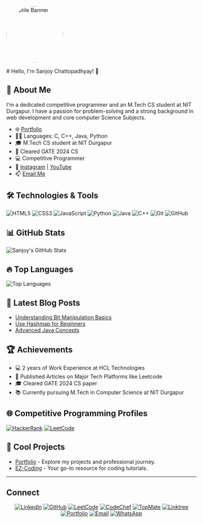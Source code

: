 <!-- Profile Banner -->
<p align="left">
  <img src="https://sanjoy-chattopadhay.github.io/EZ-Coding/dp2.png" alt="Profile Banner" width="150" height="150" style="border-radius: 50%;">
</p>
# Hello, I'm Sanjoy Chattopadhyay! 👋

## 🌟 About Me
I'm a dedicated competitive programmer and an M.Tech CS student at NIT Durgapur. I have a passion for problem-solving and a strong background in web development and core computer Science Subjects.

- 🌐 [Portfolio](https://sanjoy-chattopadhay.github.io/portfolio/)
- 👨‍🏫 Languages: C, C++, Java, Python
- 🎓 M.Tech CS student at NIT Durgapur
- 🎯 Cleared GATE 2024 CS 
- 💻 Competitive Programmer
- 🎥 [Instagram](https://www.instagram.com/sanjoy_chattopadhyay_/) | [YouTube](https://youtube.com)
- 📫 [Email Me](mailto:chatterjeesanjoy347@gmail.com)

## 🛠️ Technologies & Tools
![HTML5](https://img.shields.io/badge/-HTML5-E34F26?style=flat-square&logo=html5&logoColor=white)
![CSS3](https://img.shields.io/badge/-CSS3-1572B6?style=flat-square&logo=css3)
![JavaScript](https://img.shields.io/badge/-JavaScript-F7DF1E?style=flat-square&logo=javascript&logoColor=black)
![Python](https://img.shields.io/badge/-Python-3776AB?style=flat-square&logo=python&logoColor=white)
![Java](https://img.shields.io/badge/-Java-007396?style=flat-square&logo=java&logoColor=white)
![C++](https://img.shields.io/badge/-C++-00599C?style=flat-square&logo=cplusplus&logoColor=white)
![Git](https://img.shields.io/badge/-Git-F05032?style=flat-square&logo=git&logoColor=white)
![GitHub](https://img.shields.io/badge/-GitHub-181717?style=flat-square&logo=github)

## 📊 GitHub Stats
![Sanjoy's GitHub Stats](https://github-readme-stats.vercel.app/api?username=Sanjoy-Chattopadhay&show_icons=true&theme=radical)

## 🔥 Top Languages
![Top Languages](https://github-readme-stats.vercel.app/api/top-langs/?username=Sanjoy-Chattopadhay&layout=compact&theme=radical)

## 📘 Latest Blog Posts
<!-- BLOG-POST-LIST:START -->
- [Understanding Bit Manipulation Basics](https://sanjoy-chattopadhay.github.io/EZ-Coding/post1.html)
- [Use Hashmap for Beginners](https://sanjoy-chattopadhay.github.io/EZ-Coding/post6.html)
- [Advanced Java Concepts](https://sanjoy-chattopadhay.github.io/EZ-Coding/post3.html)
<!-- BLOG-POST-LIST:END -->

## 🏆 Achievements
- 💻 2 years of Work Experience at HCL Technologies
- 📜 Published Articles on Major Tech Platforms like Leetcode
- 🎓 Cleared GATE 2024 CS paper
- 📚 Currently pursuing M.Tech in Computer Science at NIT Durgapur

## 🌐 Competitive Programming Profiles
[![HackerRank](https://img.shields.io/badge/-HackerRank-2EC866?style=flat-square&logo=hackerrank&logoColor=white)](https://www.hackerrank.com/profile/sanjoy_chatterj1)
[![LeetCode](https://img.shields.io/badge/-LeetCode-FFA116?style=flat-square&logo=leetcode&logoColor=white)](https://leetcode.com/u/I_am_Sanjoy/)


## 🎨 Cool Projects
- [Portfolio](https://sanjoy-chattopadhay.github.io/portfolio/) - Explore my projects and professional journey.
- [EZ-Coding](https://sanjoy-chattopadhay.github.io/EZ-Coding/) - Your go-to resource for coding tutorials.

---
## Connect

<div align="center">

[![LinkedIn](https://img.shields.io/badge/-LinkedIn-0077B5?style=for-the-badge&logo=linkedin&logoColor=white)](https://www.linkedin.com/in/sanjoy-chattopadhyay-390b3a1a6/)
[![GitHub](https://img.shields.io/badge/-GitHub-181717?style=for-the-badge&logo=github&logoColor=white)](https://github.com/sanjoy-chattopadhay)
[![LeetCode](https://img.shields.io/badge/-LeetCode-FFA116?style=for-the-badge&logo=leetcode&logoColor=white)](https://leetcode.com/u/I_am_Sanjoy/)
[![CodeChef](https://img.shields.io/badge/-CodeChef-5B4638?style=for-the-badge&logo=codechef&logoColor=white)](https://www.codechef.com/users/i_am_sanjoy)
[![TopMate](https://img.shields.io/badge/-TopMate-1A237E?style=for-the-badge&logoColor=white)](https://topmate.io/sanjoy_chattopadhyay/)
[![Linktree](https://img.shields.io/badge/-Linktree-39E09B?style=for-the-badge&logo=linktree&logoColor=white)](https://linktr.ee/Sanjoy_Chattopadhyay)
[![Portfolio](https://img.shields.io/badge/-Portfolio-000000?style=for-the-badge&logo=portfolio&logoColor=white)](https://sanjoy-chattopadhay.github.io/portfolio/)
[![Email](https://img.shields.io/badge/-Email-D14836?style=for-the-badge&logo=gmail&logoColor=white)](mailto:chatterjeesanjoy347@gmail.com)
[![WhatsApp](https://img.shields.io/badge/-WhatsApp-25D366?style=for-the-badge&logo=whatsapp&logoColor=white)](https://wa.me/7699111052)

</div>

